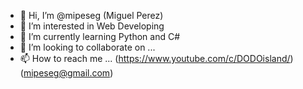 - 👋 Hi, I’m @mipeseg (Miguel Perez)
- 👀 I’m interested in Web Developing
- 🌱 I’m currently learning Python and C#
- 💞️ I’m looking to collaborate on ...
- 📫 How to reach me ... (https://www.youtube.com/c/DODOisland/) (mipeseg@gmail.com)

